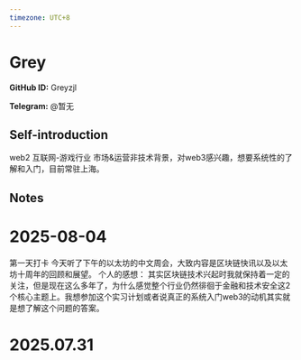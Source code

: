 ```yaml
---
timezone: UTC+8
---
```


# Grey

**GitHub ID:** Greyzjl

**Telegram:** @暂无

## Self-introduction

web2 互联网-游戏行业 市场&运营非技术背景，对web3感兴趣，想要系统性的了解和入门，目前常驻上海。

## Notes

<!-- Content_START -->
# 2025-08-04

第一天打卡
今天听了下午的以太坊的中文周会，大致内容是区块链快讯以及以太坊十周年的回顾和展望。
个人的感想：
其实区块链技术兴起时我就保持着一定的关注，但是现在这么多年了，为什么感觉整个行业仍然徘徊于金融和技术安全这2个核心主题上。我想参加这个实习计划或者说真正的系统入门web3的动机其实就是想了解这个问题的答案。


# 2025.07.31


<!-- Content_END -->
